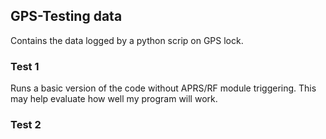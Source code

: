 ## GPS-Testing data


Contains the data logged by a python scrip on GPS lock.



### Test 1

Runs a basic version of the code without APRS/RF module triggering. This may help evaluate how well my program will work.


### Test 2

